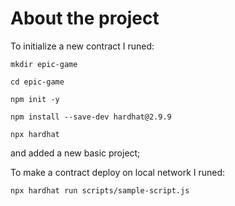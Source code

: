 # About the project

To initialize a new contract I runed:

`mkdir epic-game`

`cd epic-game`

`npm init -y`

`npm install --save-dev hardhat@2.9.9`

`npx hardhat`

and added a new basic project;

To make a contract deploy on local network I runed:

`npx hardhat run scripts/sample-script.js`
